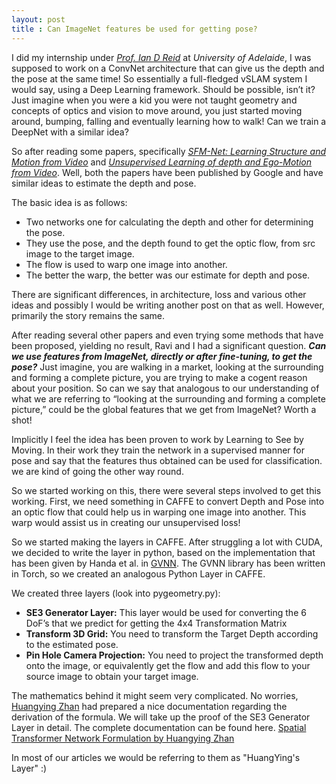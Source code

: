```yaml
---
layout: post
title : Can ImageNet features be used for getting pose? 
---
```


I did my internship under _[Prof. Ian D Reid](http://www.robots.ox.ac.uk/~ian/)_ at _University of Adelaide_, I was supposed to work on a ConvNet architecture that can give us the depth and the pose at the same time! So essentially a full-fledged vSLAM system I would say, using a Deep Learning framework. Should be possible, isn’t it? Just imagine when you were a kid you were not taught geometry and concepts of optics and vision to move around, you just started moving around, bumping, falling and eventually learning how to walk! Can we train a DeepNet with a similar idea?

So after reading some papers, specifically [_SFM-Net: Learning Structure and Motion from Video_](https://arxiv.org/pdf/1704.07804.pdf) and [_Unsupervised Learning of depth and Ego-Motion from Video_](https://people.eecs.berkeley.edu/~tinghuiz/projects/SfMLearner/cvpr17_sfm_final.pdf). Well, both the papers have been published by Google and have similar ideas to estimate the depth and pose. 

The basic idea is as follows: 

- Two networks one for calculating the depth and other for determining the pose. 
- They use the pose, and the depth found to get the optic flow, from src image to the target image. 
- The flow is used to warp one image into another. 
- The better the warp, the better was our estimate for depth and pose. 

There are significant differences, in architecture, loss and various other ideas and possibly I would be writing another post on that as well. However, primarily the story remains the same.

After reading several other papers and even trying some methods that have been proposed, yielding no result, Ravi and I had a significant question. **_Can we use features from ImageNet, directly or after fine-tuning, to get the pose?_** Just imagine, you are walking in a market, looking at the surrounding and forming a complete picture, you are trying to make a cogent reason about your position. So can we say that analogous to our understanding of what we are referring to “looking at the surrounding and forming a complete picture,” could be the global features that we get from ImageNet? Worth a shot! 

Implicitly I feel the idea has been proven to work by Learning to See by Moving. In their work they train the network in a supervised manner for pose and say that the features thus obtained can be used for classification. we are kind of going the other way round.  

So we started working on this, there were several steps involved to get this working. First, we need something in CAFFE to convert Depth and Pose into an optic flow that could help us in warping one image into another. This warp would assist us in creating our unsupervised loss! 

So we started making the layers in CAFFE. After struggling a lot with CUDA, we decided to write the layer in python, based on the implementation that has been given by Handa et al. in [GVNN](https://github.com/ankurhanda/gvnn). The GVNN library has been written in Torch, so we created an analogous Python Layer in CAFFE. 

We created three layers (look into pygeometry.py): 

- **SE3 Generator Layer:** This layer would be used for converting the 6 DoF’s that we predict for getting the 4x4 Transformation Matrix 
- **Transform 3D Grid:** You need to transform the Target Depth according to the estimated pose.  
- **Pin Hole Camera Projection:** You need to project the transformed depth onto the image, or equivalently get the flow and add this flow to your source image to obtain your target image. 

The mathematics behind it might seem very complicated. No worries, [Huangying Zhan](https://www.roboticvision.org/rv_person/huangying-zhan/) had prepared a nice documentation regarding the derivation of the formula. We will take up the proof of the SE3 Generator Layer in detail. The complete documentation can be found here. [Spatial Transformer Network Formulation by Huangying Zhan](https://drive.google.com/file/d/0B3BMdiXdDUoKTzExVVctWHB2NTYzMTNROW85a0Jpa1ZybDNJ/view?usp=sharing) 

In most of our articles we would be referring to them as "HuangYing's Layer" :)  



  

         
